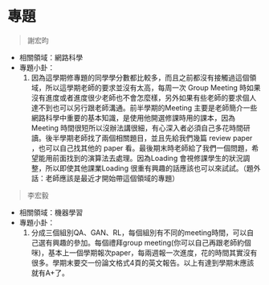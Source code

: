 # 專題

> 謝宏昀

* 相關領域：網路科學
* 專題小卦：
  1. 因為這學期修專題的同學學分數都比較多，而且之前都沒有接觸過這個領域，所以這學期老師的要求並沒有太高，每周一次 Group Meeting 時如果沒有進度或者進度很少老師也不會怎麼樣，另外如果有些老師的要求個人達不到也可以另行跟老師溝通。前半學期的Meeting 主要是老師簡介一些網路科學中重要的基本知識，是使用他開選修課時用的課本，因為Meeting 時間很短所以沒辦法講很細，有心深入者必須自己多花時間研讀。後半學期老師找了兩個相關題目，並且先給我們幾篇 review paper ，也可以自己找其他的 paper 看。最後期末時老師給了我們一個問題，希望能用前面找到的演算法去處理。因為Loading 會視修課學生的狀況調整，所以即使其他課業Loading 很重有興趣的話應該也可以來試試。（題外話：老師應該是最近才開始帶這個領域的專題）

> 李宏毅

* 相關領域：機器學習
* 專題小卦：
  1. 分成三個組別QA、GAN、RL，每個組別有不同的meeting時間，可以自己選有興趣的參加。每個禮拜group meeting(你可以自己再跟老師約個咪)，基本上一個學期報次paper，每兩週報一次進度，花的時間其實沒有很多。學期末要交一份論文格式4頁的英文報告。以上有達到學期末應該就有A+了。


